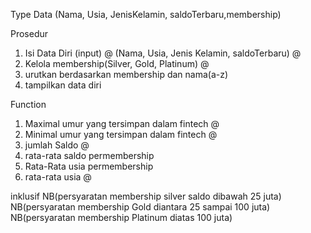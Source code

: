 Type Data
(Nama, Usia, JenisKelamin, saldoTerbaru,membership)

Prosedur
1. Isi Data Diri (input) @
(Nama, Usia, Jenis Kelamin, saldoTerbaru) @
2. Kelola membership(Silver, Gold, Platinum) @
3. urutkan berdasarkan membership dan nama(a-z)
4. tampilkan data diri


Function
1. Maximal umur yang tersimpan dalam fintech @
2. Minimal umur yang tersimpan dalam fintech @
3. jumlah Saldo @
4. rata-rata saldo permembership 
5. Rata-Rata usia permembership
6. rata-rata usia @

inklusif
NB(persyaratan membership silver saldo dibawah 25 juta)
NB(persyaratan membership Gold diantara 25 sampai 100 juta)
NB(persyaratan membership Platinum diatas 100 juta)
